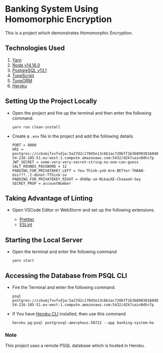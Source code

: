 # Banking System Using Homomorphic Encryption

This is a project which demonstrates Homomorphic Encryption.

## Technologies Used
1. [Yarn](https://yarnpkg.com/)
2. [Node v14.16.0](https://nodejs.org)
3. [PostgreSQL v13.1](https://www.postgresql.org/)
4. [TypeScript](https://www.typescriptlang.org/)
5. [TypeORM](https://typeorm.io/)
6. [Heroku](https://devcenter.heroku.com/)

## Setting Up the Project Locally

- Open the project and fire up the terminal and then enter the following command.
 
    ```
    yarn run clean-install
    ```

- Create a ```.env``` file in the project and add the following details
  ```dotenv
  PORT = 8000
  URI = postgres://ccbumjfxvfvdjw:5a27d2c17045e13c6b1ac720bff1b3b89038160d090fcd983f4221ef1eadc6be@ec2-54-216-185-51.eu-west-1.compute.amazonaws.com:5432/d2k7uain0dhcfp
  JWT_SECRET = some-very-very-secret-string-no-one-can-guess
  SALT_ROUNDS_PASSWORD = 12
  PADDING_FOR_PRIVATEKEY_LEFT = You-Think-yoU-Are-BETter-THAAN-Uss???..I-donot-TThink-so
  PADDING_FOR_PRIVATEKEY_RIGHT = dhOOp-se-NikaLKE-ChaaaaV-Sey
  SECRET_PROP = accountNumber
  ```
 
## Taking Advantage of Linting

- Open VSCode Editor or WebStorm and set up the following extensions.
  
  - [Prettier](https://marketplace.visualstudio.com/items?itemName=esbenp.prettier-vscode) 
  - [ESLint](https://marketplace.visualstudio.com/items?itemName=dbaeumer.vscode-eslint)

## Starting the Local Server

- Open the terminal and enter the following command
  
  ```
  yarn start
  ```
  
## Accessing the Database from PSQL CLI

- Fire the Terminal and enter the following command.
  
  ```
  psql postgres://ccbumjfxvfvdjw:5a27d2c17045e13c6b1ac720bff1b3b89038160d090fcd983f4221ef1eadc6be@ec2-54-216-185-51.eu-west-1.compute.amazonaws.com:5432/d2k7uain0dhcfp
  ```
- If You have [Heroku CLI](https://devcenter.heroku.com/articles/heroku-cli) installed, then use this command
  ```
  heroku pg:psql postgresql-amorphous-58722 --app banking-system-he
  ```

### Note 
  This project uses a remote PSQL database which is hosted in Heroku.
